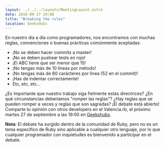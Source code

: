 ```yaml
---
layout: ../../../layouts/MeetingLayout.astro
date: 2016-09-27 19:00
title: "Breaking the rules"
location: GeeksHubs
---
```


En nuestro día a día como programadores, nos encontramos con muchas reglas, convenciones o buenas prácticas comúnmente aceptadas:

 - ¡No se deben hacer commits a master!
 - ¡No se deben pushear tests en rojo!
 - ¡El ABC tiene que ser menor que 15!
 - ¡No tengas más de 10 líneas por método!
 - ¡No tengas más de 80 carácteres por línea (52 en el commit)!
 - ¡Has de indentar correctamente!
 - Etc, etc, etc...

¿Es importante que nuestro trabajo siga fielmente estas directrices? ¿En qué circunstancias deberíamos "romper las reglas"? ¿Hay reglas que se pueden romper a veces y reglas que son sagradas? ¡El debate está abierto! Comparte tu opinión con otros developers en el Valencia.rb, el próximo martes 27 de septiembre a las 19:00 en [Geekshubs](http://geekshubs.com/es/contacto-coworking-geekshubs/).

**Nota**: El debate ha surgido dentro de la comunidad de Ruby, pero no es un tema específico de Ruby sino aplicable a cualquier otro lenguaje, por lo que cualquier programador con inquietudes es bienvenido a participar en el debate.
